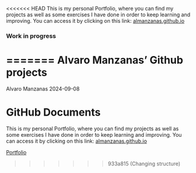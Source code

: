 <<<<<<< HEAD
This is my personal Portfolio, where you can find my projects as well as some exercises I have done in order to keep learning and improving.
You can access it by clicking on this link: <a href="https://almanzanas.github.io">almanzanas.github.io</a>

### Work in progress
=======
Alvaro Manzanas’ Github projects
================
Alvaro Manzanas
2024-09-08

# GitHub Documents

This is my personal Portfolio, where you can find my projects as well as
some exercises I have done in order to keep learning and improving. You
can access it by clicking on this link:
<a href="https://almanzanas.github.io">almanzanas.github.io</a>

<a href="porfolio/almanzanas.html">Portfolio</a>
>>>>>>> 933a815 (Changing structure)
